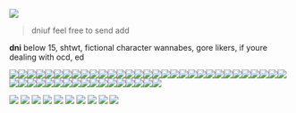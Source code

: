 ![](https://images-wixmp-ed30a86b8c4ca887773594c2.wixmp.com/f/397d6c71-13a9-4713-9a6d-bea19dfdefd3/d5pe4a5-ae05bcc8-d63e-489d-832b-fe8d6812a924.jpg/v1/fit/w_300,h_796,q_70,strp/reflection___cry_of_fear_by_maneodra_d5pe4a5-300w.jpg?token=eyJ0eXAiOiJKV1QiLCJhbGciOiJIUzI1NiJ9.eyJzdWIiOiJ1cm46YXBwOjdlMGQxODg5ODIyNjQzNzNhNWYwZDQxNWVhMGQyNmUwIiwiaXNzIjoidXJuOmFwcDo3ZTBkMTg4OTgyMjY0MzczYTVmMGQ0MTVlYTBkMjZlMCIsIm9iaiI6W1t7ImhlaWdodCI6Ijw9Nzk2IiwicGF0aCI6IlwvZlwvMzk3ZDZjNzEtMTNhOS00NzEzLTlhNmQtYmVhMTlkZmRlZmQzXC9kNXBlNGE1LWFlMDViY2M4LWQ2M2UtNDg5ZC04MzJiLWZlOGQ2ODEyYTkyNC5qcGciLCJ3aWR0aCI6Ijw9OTAwIn1dXSwiYXVkIjpbInVybjpzZXJ2aWNlOmltYWdlLm9wZXJhdGlvbnMiXX0.ZvKXQFmhNzeb-rt3Fu2VdurfgaUmf84Gnje3-62Gw3o)

>dniuf feel free to send add

**dni** below 15, shtwt, fictional character wannabes, gore likers, if youre dealing with ocd, ed

![](https://images-wixmp-ed30a86b8c4ca887773594c2.wixmp.com/f/88ad7a11-9935-4e47-9df5-143cd57cf37d/d36zf3o-0aad847b-820f-489d-b61c-8322e9fa1015.png/v1/fill/w_99,h_56/fight_club_stamp_1_by_da__bogeyman_d36zf3o-fullview.png?token=eyJ0eXAiOiJKV1QiLCJhbGciOiJIUzI1NiJ9.eyJzdWIiOiJ1cm46YXBwOjdlMGQxODg5ODIyNjQzNzNhNWYwZDQxNWVhMGQyNmUwIiwiaXNzIjoidXJuOmFwcDo3ZTBkMTg4OTgyMjY0MzczYTVmMGQ0MTVlYTBkMjZlMCIsIm9iaiI6W1t7ImhlaWdodCI6Ijw9NTYiLCJwYXRoIjoiXC9mXC84OGFkN2ExMS05OTM1LTRlNDctOWRmNS0xNDNjZDU3Y2YzN2RcL2QzNnpmM28tMGFhZDg0N2ItODIwZi00ODlkLWI2MWMtODMyMmU5ZmExMDE1LnBuZyIsIndpZHRoIjoiPD05OSJ9XV0sImF1ZCI6WyJ1cm46c2VydmljZTppbWFnZS5vcGVyYXRpb25zIl19.nBTvr5AEJgHlW75zOwR2iVvHWoTdA8jvDUjQZxQfxig)![](https://images-wixmp-ed30a86b8c4ca887773594c2.wixmp.com/f/69a32c2e-e685-4d3b-8dda-884d09e1a6b3/d1c2ijf-e729bb60-3a2a-4ded-9407-314dbd34c908.jpg/v1/fill/w_99,h_56,q_75,strp/death_stamp_by_kuraisan_d1c2ijf-fullview.jpg?token=eyJ0eXAiOiJKV1QiLCJhbGciOiJIUzI1NiJ9.eyJzdWIiOiJ1cm46YXBwOjdlMGQxODg5ODIyNjQzNzNhNWYwZDQxNWVhMGQyNmUwIiwiaXNzIjoidXJuOmFwcDo3ZTBkMTg4OTgyMjY0MzczYTVmMGQ0MTVlYTBkMjZlMCIsIm9iaiI6W1t7ImhlaWdodCI6Ijw9NTYiLCJwYXRoIjoiXC9mXC82OWEzMmMyZS1lNjg1LTRkM2ItOGRkYS04ODRkMDllMWE2YjNcL2QxYzJpamYtZTcyOWJiNjAtM2EyYS00ZGVkLTk0MDctMzE0ZGJkMzRjOTA4LmpwZyIsIndpZHRoIjoiPD05OSJ9XV0sImF1ZCI6WyJ1cm46c2VydmljZTppbWFnZS5vcGVyYXRpb25zIl19.4gzJ5TrmwpopxpuxlmPdiaplKHm6vjP4F3J57MaUDSg)![](https://images-wixmp-ed30a86b8c4ca887773594c2.wixmp.com/f/6735aa48-239c-4cf4-8af2-bbb24055f9c3/d9d1qt6-efeacec8-5a2b-4e43-95c3-54b61019a27d.png/v1/fill/w_99,h_56/marvel_cinematic_universe_stamp_by_firemaster92_d9d1qt6-fullview.png?token=eyJ0eXAiOiJKV1QiLCJhbGciOiJIUzI1NiJ9.eyJzdWIiOiJ1cm46YXBwOjdlMGQxODg5ODIyNjQzNzNhNWYwZDQxNWVhMGQyNmUwIiwiaXNzIjoidXJuOmFwcDo3ZTBkMTg4OTgyMjY0MzczYTVmMGQ0MTVlYTBkMjZlMCIsIm9iaiI6W1t7ImhlaWdodCI6Ijw9NTYiLCJwYXRoIjoiXC9mXC82NzM1YWE0OC0yMzljLTRjZjQtOGFmMi1iYmIyNDA1NWY5YzNcL2Q5ZDFxdDYtZWZlYWNlYzgtNWEyYi00ZTQzLTk1YzMtNTRiNjEwMTlhMjdkLnBuZyIsIndpZHRoIjoiPD05OSJ9XV0sImF1ZCI6WyJ1cm46c2VydmljZTppbWFnZS5vcGVyYXRpb25zIl19.fLRtCDyBAKlyGwzBO4Zo1w22sSPX4o_QkVS0DUJ9L8I)![](https://images-wixmp-ed30a86b8c4ca887773594c2.wixmp.com/f/34c3fcd0-7f1c-4039-93ce-5543416d16c2/d96ojux-fdcb2eb3-65a9-4de8-b5b5-58d3026a3c2f.gif?token=eyJ0eXAiOiJKV1QiLCJhbGciOiJIUzI1NiJ9.eyJzdWIiOiJ1cm46YXBwOjdlMGQxODg5ODIyNjQzNzNhNWYwZDQxNWVhMGQyNmUwIiwiaXNzIjoidXJuOmFwcDo3ZTBkMTg4OTgyMjY0MzczYTVmMGQ0MTVlYTBkMjZlMCIsIm9iaiI6W1t7InBhdGgiOiJcL2ZcLzM0YzNmY2QwLTdmMWMtNDAzOS05M2NlLTU1NDM0MTZkMTZjMlwvZDk2b2p1eC1mZGNiMmViMy02NWE5LTRkZTgtYjViNS01OGQzMDI2YTNjMmYuZ2lmIn1dXSwiYXVkIjpbInVybjpzZXJ2aWNlOmZpbGUuZG93bmxvYWQiXX0.WJtwTRm2_hi6B7ZT-OuwZxsMvsj30vLud5qVpVJPLcE)![](https://images-wixmp-ed30a86b8c4ca887773594c2.wixmp.com/f/33fa1ab0-ab5b-445e-99ba-5b48ce632506/d6quv1f-d8cb9fc6-1390-4f4a-b718-55df4e9aaf3e.gif?token=eyJ0eXAiOiJKV1QiLCJhbGciOiJIUzI1NiJ9.eyJzdWIiOiJ1cm46YXBwOjdlMGQxODg5ODIyNjQzNzNhNWYwZDQxNWVhMGQyNmUwIiwiaXNzIjoidXJuOmFwcDo3ZTBkMTg4OTgyMjY0MzczYTVmMGQ0MTVlYTBkMjZlMCIsIm9iaiI6W1t7InBhdGgiOiJcL2ZcLzMzZmExYWIwLWFiNWItNDQ1ZS05OWJhLTViNDhjZTYzMjUwNlwvZDZxdXYxZi1kOGNiOWZjNi0xMzkwLTRmNGEtYjcxOC01NWRmNGU5YWFmM2UuZ2lmIn1dXSwiYXVkIjpbInVybjpzZXJ2aWNlOmZpbGUuZG93bmxvYWQiXX0.d0pojb2oWXbb9XGcAwqMETClIspoDk9QByAXoH_Mk9Q)![](https://images-wixmp-ed30a86b8c4ca887773594c2.wixmp.com/f/ff7c97c0-214e-4fd4-a587-1713e5621eec/d5k48ef-fb7f224b-12a0-40d9-a6c4-8f2417faa0ab.gif?token=eyJ0eXAiOiJKV1QiLCJhbGciOiJIUzI1NiJ9.eyJzdWIiOiJ1cm46YXBwOjdlMGQxODg5ODIyNjQzNzNhNWYwZDQxNWVhMGQyNmUwIiwiaXNzIjoidXJuOmFwcDo3ZTBkMTg4OTgyMjY0MzczYTVmMGQ0MTVlYTBkMjZlMCIsIm9iaiI6W1t7InBhdGgiOiJcL2ZcL2ZmN2M5N2MwLTIxNGUtNGZkNC1hNTg3LTE3MTNlNTYyMWVlY1wvZDVrNDhlZi1mYjdmMjI0Yi0xMmEwLTQwZDktYTZjNC04ZjI0MTdmYWEwYWIuZ2lmIn1dXSwiYXVkIjpbInVybjpzZXJ2aWNlOmZpbGUuZG93bmxvYWQiXX0.6RJ-5TRt1rWGC-wo6H7S-llqtiWjW-_DwVD4a09IeGQ)![](https://images-wixmp-ed30a86b8c4ca887773594c2.wixmp.com/f/fef1bd97-b8bb-4a91-b9f5-718b4af6608d/dbyv61v-ace492bb-a180-43ad-a005-577a1f76e4a6.png/v1/fill/w_99,h_57/my_chemical_romance_stamp_by_saintjimmy172_dbyv61v-fullview.png?token=eyJ0eXAiOiJKV1QiLCJhbGciOiJIUzI1NiJ9.eyJzdWIiOiJ1cm46YXBwOjdlMGQxODg5ODIyNjQzNzNhNWYwZDQxNWVhMGQyNmUwIiwiaXNzIjoidXJuOmFwcDo3ZTBkMTg4OTgyMjY0MzczYTVmMGQ0MTVlYTBkMjZlMCIsIm9iaiI6W1t7ImhlaWdodCI6Ijw9NTciLCJwYXRoIjoiXC9mXC9mZWYxYmQ5Ny1iOGJiLTRhOTEtYjlmNS03MThiNGFmNjYwOGRcL2RieXY2MXYtYWNlNDkyYmItYTE4MC00M2FkLWEwMDUtNTc3YTFmNzZlNGE2LnBuZyIsIndpZHRoIjoiPD05OSJ9XV0sImF1ZCI6WyJ1cm46c2VydmljZTppbWFnZS5vcGVyYXRpb25zIl19.QHHML4dBctV67N_7hR2Np1nf4Rq7caeR38Q3JHSwnU0)![](https://images-wixmp-ed30a86b8c4ca887773594c2.wixmp.com/f/4c8e25e5-48db-42c1-af4d-55c0bab9d79c/d9ru097-9815d92d-f494-46d2-b230-b6a315476511.gif?token=eyJ0eXAiOiJKV1QiLCJhbGciOiJIUzI1NiJ9.eyJzdWIiOiJ1cm46YXBwOjdlMGQxODg5ODIyNjQzNzNhNWYwZDQxNWVhMGQyNmUwIiwiaXNzIjoidXJuOmFwcDo3ZTBkMTg4OTgyMjY0MzczYTVmMGQ0MTVlYTBkMjZlMCIsIm9iaiI6W1t7InBhdGgiOiJcL2ZcLzRjOGUyNWU1LTQ4ZGItNDJjMS1hZjRkLTU1YzBiYWI5ZDc5Y1wvZDlydTA5Ny05ODE1ZDkyZC1mNDk0LTQ2ZDItYjIzMC1iNmEzMTU0NzY1MTEuZ2lmIn1dXSwiYXVkIjpbInVybjpzZXJ2aWNlOmZpbGUuZG93bmxvYWQiXX0.RihgZmf0ON5EEXbasLZ_N446V_zU7coRrp86f1sqIPo)![](https://images-wixmp-ed30a86b8c4ca887773594c2.wixmp.com/f/c5fdf78c-8dda-4f11-b311-9f21f67fe5d8/d2dbx18-c399a9be-81c4-465f-a81d-2209664e9e97.gif?token=eyJ0eXAiOiJKV1QiLCJhbGciOiJIUzI1NiJ9.eyJzdWIiOiJ1cm46YXBwOjdlMGQxODg5ODIyNjQzNzNhNWYwZDQxNWVhMGQyNmUwIiwiaXNzIjoidXJuOmFwcDo3ZTBkMTg4OTgyMjY0MzczYTVmMGQ0MTVlYTBkMjZlMCIsIm9iaiI6W1t7InBhdGgiOiJcL2ZcL2M1ZmRmNzhjLThkZGEtNGYxMS1iMzExLTlmMjFmNjdmZTVkOFwvZDJkYngxOC1jMzk5YTliZS04MWM0LTQ2NWYtYTgxZC0yMjA5NjY0ZTllOTcuZ2lmIn1dXSwiYXVkIjpbInVybjpzZXJ2aWNlOmZpbGUuZG93bmxvYWQiXX0.thCVhv0Bw8I_9a7tGtCHEoYgt7kQpiV4aS_NAIbvbMQ)![](https://images-wixmp-ed30a86b8c4ca887773594c2.wixmp.com/f/23be11ba-fbce-4fc6-8af0-c8fbd7b3cebf/d37hyx3-6bd3907a-d149-4767-adff-7e22f6d6d166.png/v1/fill/w_99,h_56/resident_evil_by_black_cat16_stamps_d37hyx3-fullview.png?token=eyJ0eXAiOiJKV1QiLCJhbGciOiJIUzI1NiJ9.eyJzdWIiOiJ1cm46YXBwOjdlMGQxODg5ODIyNjQzNzNhNWYwZDQxNWVhMGQyNmUwIiwiaXNzIjoidXJuOmFwcDo3ZTBkMTg4OTgyMjY0MzczYTVmMGQ0MTVlYTBkMjZlMCIsIm9iaiI6W1t7ImhlaWdodCI6Ijw9NTYiLCJwYXRoIjoiXC9mXC8yM2JlMTFiYS1mYmNlLTRmYzYtOGFmMC1jOGZiZDdiM2NlYmZcL2QzN2h5eDMtNmJkMzkwN2EtZDE0OS00NzY3LWFkZmYtN2UyMmY2ZDZkMTY2LnBuZyIsIndpZHRoIjoiPD05OSJ9XV0sImF1ZCI6WyJ1cm46c2VydmljZTppbWFnZS5vcGVyYXRpb25zIl19.Li7Ugv-JrcaT5YqEjX2oVBoI9Cwsvxw7o8_2noT_Dww)![](https://images-wixmp-ed30a86b8c4ca887773594c2.wixmp.com/f/572c3e95-d936-4d0c-a37e-b74342917616/d3lbiwj-8355ad8f-35cd-4ed7-892d-a2b14908cfd8.png/v1/fill/w_99,h_56/stamp__adventure_time_by_artbyflan_d3lbiwj-fullview.png?token=eyJ0eXAiOiJKV1QiLCJhbGciOiJIUzI1NiJ9.eyJzdWIiOiJ1cm46YXBwOjdlMGQxODg5ODIyNjQzNzNhNWYwZDQxNWVhMGQyNmUwIiwiaXNzIjoidXJuOmFwcDo3ZTBkMTg4OTgyMjY0MzczYTVmMGQ0MTVlYTBkMjZlMCIsIm9iaiI6W1t7ImhlaWdodCI6Ijw9NTYiLCJwYXRoIjoiXC9mXC81NzJjM2U5NS1kOTM2LTRkMGMtYTM3ZS1iNzQzNDI5MTc2MTZcL2QzbGJpd2otODM1NWFkOGYtMzVjZC00ZWQ3LTg5MmQtYTJiMTQ5MDhjZmQ4LnBuZyIsIndpZHRoIjoiPD05OSJ9XV0sImF1ZCI6WyJ1cm46c2VydmljZTppbWFnZS5vcGVyYXRpb25zIl19.WR5wrF97JN5Op0I2Fg9JaatNSAtktfqzghC6J1vOFRg)![](https://images-wixmp-ed30a86b8c4ca887773594c2.wixmp.com/f/712c88f6-7fe1-431e-989c-060ca457cd65/dd9aveh-4fe4d359-4495-447f-8312-6a6eef9d6a5d.gif?token=eyJ0eXAiOiJKV1QiLCJhbGciOiJIUzI1NiJ9.eyJzdWIiOiJ1cm46YXBwOjdlMGQxODg5ODIyNjQzNzNhNWYwZDQxNWVhMGQyNmUwIiwiaXNzIjoidXJuOmFwcDo3ZTBkMTg4OTgyMjY0MzczYTVmMGQ0MTVlYTBkMjZlMCIsIm9iaiI6W1t7InBhdGgiOiJcL2ZcLzcxMmM4OGY2LTdmZTEtNDMxZS05ODljLTA2MGNhNDU3Y2Q2NVwvZGQ5YXZlaC00ZmU0ZDM1OS00NDk1LTQ0N2YtODMxMi02YTZlZWY5ZDZhNWQuZ2lmIn1dXSwiYXVkIjpbInVybjpzZXJ2aWNlOmZpbGUuZG93bmxvYWQiXX0.JReQ8n5R1bAmZwrqAQMd54vNtb9R_RknvRnQg8ItXS0)![](https://images-wixmp-ed30a86b8c4ca887773594c2.wixmp.com/f/bc20df7c-8ea1-4e8d-98f1-1832f4748af5/d94xr99-29676750-ae0f-4e81-aae9-177a95652ab5.gif?token=eyJ0eXAiOiJKV1QiLCJhbGciOiJIUzI1NiJ9.eyJzdWIiOiJ1cm46YXBwOjdlMGQxODg5ODIyNjQzNzNhNWYwZDQxNWVhMGQyNmUwIiwiaXNzIjoidXJuOmFwcDo3ZTBkMTg4OTgyMjY0MzczYTVmMGQ0MTVlYTBkMjZlMCIsIm9iaiI6W1t7InBhdGgiOiJcL2ZcL2JjMjBkZjdjLThlYTEtNGU4ZC05OGYxLTE4MzJmNDc0OGFmNVwvZDk0eHI5OS0yOTY3Njc1MC1hZTBmLTRlODEtYWFlOS0xNzdhOTU2NTJhYjUuZ2lmIn1dXSwiYXVkIjpbInVybjpzZXJ2aWNlOmZpbGUuZG93bmxvYWQiXX0.kOsNR6Cvvn9nZiG42_-bl_2xQn3gOpXHf52-Bnq7CRU)![](https://images-wixmp-ed30a86b8c4ca887773594c2.wixmp.com/f/d9bc25cb-23fa-41b4-95d3-6a881fb214bb/db2ahwr-a3e2b397-1e73-43ab-80f9-9fccb8a33175.png/v1/fill/w_99,h_56/ffxv_stamp___4_by_sugarfawns_db2ahwr-fullview.png?token=eyJ0eXAiOiJKV1QiLCJhbGciOiJIUzI1NiJ9.eyJzdWIiOiJ1cm46YXBwOjdlMGQxODg5ODIyNjQzNzNhNWYwZDQxNWVhMGQyNmUwIiwiaXNzIjoidXJuOmFwcDo3ZTBkMTg4OTgyMjY0MzczYTVmMGQ0MTVlYTBkMjZlMCIsIm9iaiI6W1t7ImhlaWdodCI6Ijw9NTYiLCJwYXRoIjoiXC9mXC9kOWJjMjVjYi0yM2ZhLTQxYjQtOTVkMy02YTg4MWZiMjE0YmJcL2RiMmFod3ItYTNlMmIzOTctMWU3My00M2FiLTgwZjktOWZjY2I4YTMzMTc1LnBuZyIsIndpZHRoIjoiPD05OSJ9XV0sImF1ZCI6WyJ1cm46c2VydmljZTppbWFnZS5vcGVyYXRpb25zIl19._Xc2JG7026NL3dgUAVYxJqlRkbPwstG5RFagotX_DXs)![](https://images-wixmp-ed30a86b8c4ca887773594c2.wixmp.com/f/1838bae3-6b2e-486b-96ad-bfbe78da8d17/d1ohtr8-60b7109e-4be5-4b0b-9826-537976d34bba.png/v1/fill/w_99,h_56/ffx_stamp_ii_by_violet_waves_d1ohtr8-fullview.png?token=eyJ0eXAiOiJKV1QiLCJhbGciOiJIUzI1NiJ9.eyJzdWIiOiJ1cm46YXBwOjdlMGQxODg5ODIyNjQzNzNhNWYwZDQxNWVhMGQyNmUwIiwiaXNzIjoidXJuOmFwcDo3ZTBkMTg4OTgyMjY0MzczYTVmMGQ0MTVlYTBkMjZlMCIsIm9iaiI6W1t7ImhlaWdodCI6Ijw9NTYiLCJwYXRoIjoiXC9mXC8xODM4YmFlMy02YjJlLTQ4NmItOTZhZC1iZmJlNzhkYThkMTdcL2Qxb2h0cjgtNjBiNzEwOWUtNGJlNS00YjBiLTk4MjYtNTM3OTc2ZDM0YmJhLnBuZyIsIndpZHRoIjoiPD05OSJ9XV0sImF1ZCI6WyJ1cm46c2VydmljZTppbWFnZS5vcGVyYXRpb25zIl19.6qw2VaQ4hBOwyKSuKR8m9sMkNuXhBJQm_VMjfPb57-E)![](https://images-wixmp-ed30a86b8c4ca887773594c2.wixmp.com/f/34c3fcd0-7f1c-4039-93ce-5543416d16c2/dat9hrw-f2caaa58-5d3b-47fe-8500-3d2a1ecfa0de.gif?token=eyJ0eXAiOiJKV1QiLCJhbGciOiJIUzI1NiJ9.eyJzdWIiOiJ1cm46YXBwOjdlMGQxODg5ODIyNjQzNzNhNWYwZDQxNWVhMGQyNmUwIiwiaXNzIjoidXJuOmFwcDo3ZTBkMTg4OTgyMjY0MzczYTVmMGQ0MTVlYTBkMjZlMCIsIm9iaiI6W1t7InBhdGgiOiJcL2ZcLzM0YzNmY2QwLTdmMWMtNDAzOS05M2NlLTU1NDM0MTZkMTZjMlwvZGF0OWhydy1mMmNhYWE1OC01ZDNiLTQ3ZmUtODUwMC0zZDJhMWVjZmEwZGUuZ2lmIn1dXSwiYXVkIjpbInVybjpzZXJ2aWNlOmZpbGUuZG93bmxvYWQiXX0.IwuSnDfWdvX9ksfSaNPNnygb61s1hJZRUqjF4VmqWKo)![](https://images-wixmp-ed30a86b8c4ca887773594c2.wixmp.com/f/4508fe2f-f853-46ff-bcd6-19cd43a4ec15/d26u2nz-762d5439-f208-4583-8332-0eb8ea6fca08.png/v1/fill/w_99,h_56/cursing_stamp_by_goldenbauble_d26u2nz-fullview.png?token=eyJ0eXAiOiJKV1QiLCJhbGciOiJIUzI1NiJ9.eyJzdWIiOiJ1cm46YXBwOjdlMGQxODg5ODIyNjQzNzNhNWYwZDQxNWVhMGQyNmUwIiwiaXNzIjoidXJuOmFwcDo3ZTBkMTg4OTgyMjY0MzczYTVmMGQ0MTVlYTBkMjZlMCIsIm9iaiI6W1t7ImhlaWdodCI6Ijw9NTYiLCJwYXRoIjoiXC9mXC80NTA4ZmUyZi1mODUzLTQ2ZmYtYmNkNi0xOWNkNDNhNGVjMTVcL2QyNnUybnotNzYyZDU0MzktZjIwOC00NTgzLTgzMzItMGViOGVhNmZjYTA4LnBuZyIsIndpZHRoIjoiPD05OSJ9XV0sImF1ZCI6WyJ1cm46c2VydmljZTppbWFnZS5vcGVyYXRpb25zIl19.ChGJFZh2_jqPcX8Swh2heSU_JRtRZyS90OBQU7VLQVE)![](https://images-wixmp-ed30a86b8c4ca887773594c2.wixmp.com/f/17554414-0b0f-4e8b-a1d0-19e801abf966/d2k61g4-8cb9e010-5dea-45e5-a0a8-fddf2ec6a528.gif?token=eyJ0eXAiOiJKV1QiLCJhbGciOiJIUzI1NiJ9.eyJzdWIiOiJ1cm46YXBwOjdlMGQxODg5ODIyNjQzNzNhNWYwZDQxNWVhMGQyNmUwIiwiaXNzIjoidXJuOmFwcDo3ZTBkMTg4OTgyMjY0MzczYTVmMGQ0MTVlYTBkMjZlMCIsIm9iaiI6W1t7InBhdGgiOiJcL2ZcLzE3NTU0NDE0LTBiMGYtNGU4Yi1hMWQwLTE5ZTgwMWFiZjk2NlwvZDJrNjFnNC04Y2I5ZTAxMC01ZGVhLTQ1ZTUtYTBhOC1mZGRmMmVjNmE1MjguZ2lmIn1dXSwiYXVkIjpbInVybjpzZXJ2aWNlOmZpbGUuZG93bmxvYWQiXX0.dgE6HMme97fQLorAOY0hNONsfIgwz6FO3JifxpWUSrY)![](https://images-wixmp-ed30a86b8c4ca887773594c2.wixmp.com/f/ffca90e4-64cc-427b-9437-a0aa68b802ed/d9gnq1z-6295db38-2220-4ada-b6f9-a98c0912e4c8.png/v1/fill/w_99,h_56/teen_titans_stamp_by_futureprodigy24_d9gnq1z-fullview.png?token=eyJ0eXAiOiJKV1QiLCJhbGciOiJIUzI1NiJ9.eyJzdWIiOiJ1cm46YXBwOjdlMGQxODg5ODIyNjQzNzNhNWYwZDQxNWVhMGQyNmUwIiwiaXNzIjoidXJuOmFwcDo3ZTBkMTg4OTgyMjY0MzczYTVmMGQ0MTVlYTBkMjZlMCIsIm9iaiI6W1t7ImhlaWdodCI6Ijw9NTYiLCJwYXRoIjoiXC9mXC9mZmNhOTBlNC02NGNjLTQyN2ItOTQzNy1hMGFhNjhiODAyZWRcL2Q5Z25xMXotNjI5NWRiMzgtMjIyMC00YWRhLWI2ZjktYTk4YzA5MTJlNGM4LnBuZyIsIndpZHRoIjoiPD05OSJ9XV0sImF1ZCI6WyJ1cm46c2VydmljZTppbWFnZS5vcGVyYXRpb25zIl19.teQNXCAmAOGDeWGgGp2m3iTajdhj8F4Ia2S1vy-tsso)![](https://images-wixmp-ed30a86b8c4ca887773594c2.wixmp.com/f/84467357-6e98-4a53-b56a-76ee9199b049/dcwf36q-d808b7ee-0c26-4644-80b6-77cfbe002e0b.png/v1/fill/w_99,h_56/_stamp__spider_man_by_galaxystamps_dcwf36q-fullview.png?token=eyJ0eXAiOiJKV1QiLCJhbGciOiJIUzI1NiJ9.eyJzdWIiOiJ1cm46YXBwOjdlMGQxODg5ODIyNjQzNzNhNWYwZDQxNWVhMGQyNmUwIiwiaXNzIjoidXJuOmFwcDo3ZTBkMTg4OTgyMjY0MzczYTVmMGQ0MTVlYTBkMjZlMCIsIm9iaiI6W1t7ImhlaWdodCI6Ijw9NTYiLCJwYXRoIjoiXC9mXC84NDQ2NzM1Ny02ZTk4LTRhNTMtYjU2YS03NmVlOTE5OWIwNDlcL2Rjd2YzNnEtZDgwOGI3ZWUtMGMyNi00NjQ0LTgwYjYtNzdjZmJlMDAyZTBiLnBuZyIsIndpZHRoIjoiPD05OSJ9XV0sImF1ZCI6WyJ1cm46c2VydmljZTppbWFnZS5vcGVyYXRpb25zIl19.t7NQ_irfqOVn-iJBhF9_uIovjxTEpNWXAPgJqrkWcqU)![](https://images-wixmp-ed30a86b8c4ca887773594c2.wixmp.com/f/bc20df7c-8ea1-4e8d-98f1-1832f4748af5/d7ltmy7-d5153b9e-4812-446d-b14b-2efca3e8b8be.png/v1/fill/w_105,h_60/_request__batman_the_animated_series_stamp_by_kittyjewelpet78_d7ltmy7-fullview.png?token=eyJ0eXAiOiJKV1QiLCJhbGciOiJIUzI1NiJ9.eyJzdWIiOiJ1cm46YXBwOjdlMGQxODg5ODIyNjQzNzNhNWYwZDQxNWVhMGQyNmUwIiwiaXNzIjoidXJuOmFwcDo3ZTBkMTg4OTgyMjY0MzczYTVmMGQ0MTVlYTBkMjZlMCIsIm9iaiI6W1t7ImhlaWdodCI6Ijw9NjAiLCJwYXRoIjoiXC9mXC9iYzIwZGY3Yy04ZWExLTRlOGQtOThmMS0xODMyZjQ3NDhhZjVcL2Q3bHRteTctZDUxNTNiOWUtNDgxMi00NDZkLWIxNGItMmVmY2EzZThiOGJlLnBuZyIsIndpZHRoIjoiPD0xMDUifV1dLCJhdWQiOlsidXJuOnNlcnZpY2U6aW1hZ2Uub3BlcmF0aW9ucyJdfQ.J0tboryVaBudEuf2tBsUYZCDTccsbYA0pkDpBTPzflo)![](https://images-wixmp-ed30a86b8c4ca887773594c2.wixmp.com/f/9235967f-b0f6-4a55-8f70-a71a5a8ca6ad/d1cw6yu-60573e1b-5c99-4fda-872f-50d5cb0fd1c1.jpg/v1/fill/w_99,h_56,q_75,strp/wolverine_by_stampernaut_d1cw6yu-fullview.jpg?token=eyJ0eXAiOiJKV1QiLCJhbGciOiJIUzI1NiJ9.eyJzdWIiOiJ1cm46YXBwOjdlMGQxODg5ODIyNjQzNzNhNWYwZDQxNWVhMGQyNmUwIiwiaXNzIjoidXJuOmFwcDo3ZTBkMTg4OTgyMjY0MzczYTVmMGQ0MTVlYTBkMjZlMCIsIm9iaiI6W1t7ImhlaWdodCI6Ijw9NTYiLCJwYXRoIjoiXC9mXC85MjM1OTY3Zi1iMGY2LTRhNTUtOGY3MC1hNzFhNWE4Y2E2YWRcL2QxY3c2eXUtNjA1NzNlMWItNWM5OS00ZmRhLTg3MmYtNTBkNWNiMGZkMWMxLmpwZyIsIndpZHRoIjoiPD05OSJ9XV0sImF1ZCI6WyJ1cm46c2VydmljZTppbWFnZS5vcGVyYXRpb25zIl19.JzEbgtueutx9A1ATQhct1zeYMew0kuUdDJgBs51EIdc)![](https://images-wixmp-ed30a86b8c4ca887773594c2.wixmp.com/f/ecc4bc54-aa20-47d3-b080-4fd35a4a42e7/dafu6fj-4fad7d4c-0398-4be2-b310-eeb82fcdf3a4.png/v1/fill/w_99,h_56/deadpool_stamp_by_babykttn_dafu6fj-fullview.png?token=eyJ0eXAiOiJKV1QiLCJhbGciOiJIUzI1NiJ9.eyJzdWIiOiJ1cm46YXBwOjdlMGQxODg5ODIyNjQzNzNhNWYwZDQxNWVhMGQyNmUwIiwiaXNzIjoidXJuOmFwcDo3ZTBkMTg4OTgyMjY0MzczYTVmMGQ0MTVlYTBkMjZlMCIsIm9iaiI6W1t7ImhlaWdodCI6Ijw9NTYiLCJwYXRoIjoiXC9mXC9lY2M0YmM1NC1hYTIwLTQ3ZDMtYjA4MC00ZmQzNWE0YTQyZTdcL2RhZnU2ZmotNGZhZDdkNGMtMDM5OC00YmUyLWIzMTAtZWViODJmY2RmM2E0LnBuZyIsIndpZHRoIjoiPD05OSJ9XV0sImF1ZCI6WyJ1cm46c2VydmljZTppbWFnZS5vcGVyYXRpb25zIl19.9ApzUsx-MP8-ahJB5EfQVkO5r2FssNW-EAdFHGcGmps)![](https://images-wixmp-ed30a86b8c4ca887773594c2.wixmp.com/f/4ca61aea-f7b7-471c-a92c-2beda03c80e1/dgrm0j2-ccfb7766-a536-4693-9d09-a908ff546181.gif?token=eyJ0eXAiOiJKV1QiLCJhbGciOiJIUzI1NiJ9.eyJzdWIiOiJ1cm46YXBwOjdlMGQxODg5ODIyNjQzNzNhNWYwZDQxNWVhMGQyNmUwIiwiaXNzIjoidXJuOmFwcDo3ZTBkMTg4OTgyMjY0MzczYTVmMGQ0MTVlYTBkMjZlMCIsIm9iaiI6W1t7InBhdGgiOiJcL2ZcLzRjYTYxYWVhLWY3YjctNDcxYy1hOTJjLTJiZWRhMDNjODBlMVwvZGdybTBqMi1jY2ZiNzc2Ni1hNTM2LTQ2OTMtOWQwOS1hOTA4ZmY1NDYxODEuZ2lmIn1dXSwiYXVkIjpbInVybjpzZXJ2aWNlOmZpbGUuZG93bmxvYWQiXX0.d0wbK0irEh51snYc_rpkg0Qd_uQZECw-nEPeWMOwIe8)![](https://images-wixmp-ed30a86b8c4ca887773594c2.wixmp.com/f/9fead336-bba0-4a19-b58a-37fa7f4df949/d5milk7-5d590d58-562d-4e86-897c-5cb01df01d08.png/v1/fill/w_99,h_56/silent_hill_3__heather_by_kharizmo_d5milk7-fullview.png?token=eyJ0eXAiOiJKV1QiLCJhbGciOiJIUzI1NiJ9.eyJzdWIiOiJ1cm46YXBwOjdlMGQxODg5ODIyNjQzNzNhNWYwZDQxNWVhMGQyNmUwIiwiaXNzIjoidXJuOmFwcDo3ZTBkMTg4OTgyMjY0MzczYTVmMGQ0MTVlYTBkMjZlMCIsIm9iaiI6W1t7ImhlaWdodCI6Ijw9NTYiLCJwYXRoIjoiXC9mXC85ZmVhZDMzNi1iYmEwLTRhMTktYjU4YS0zN2ZhN2Y0ZGY5NDlcL2Q1bWlsazctNWQ1OTBkNTgtNTYyZC00ZTg2LTg5N2MtNWNiMDFkZjAxZDA4LnBuZyIsIndpZHRoIjoiPD05OSJ9XV0sImF1ZCI6WyJ1cm46c2VydmljZTppbWFnZS5vcGVyYXRpb25zIl19.xUyiKvl6WhG3tuJFcis72wmMpE3iKLH8t8hXzi1nVwA)![](https://images-wixmp-ed30a86b8c4ca887773594c2.wixmp.com/f/f4495b31-8f21-457a-9f9c-fa06c324cf58/d10ykyu-f72f5086-3376-4993-bfdd-0b7c2235ded8.png/v1/fill/w_99,h_56,q_80,strp/vash_stamp_5_by_kivs_chan_d10ykyu-fullview.jpg?token=eyJ0eXAiOiJKV1QiLCJhbGciOiJIUzI1NiJ9.eyJzdWIiOiJ1cm46YXBwOjdlMGQxODg5ODIyNjQzNzNhNWYwZDQxNWVhMGQyNmUwIiwiaXNzIjoidXJuOmFwcDo3ZTBkMTg4OTgyMjY0MzczYTVmMGQ0MTVlYTBkMjZlMCIsIm9iaiI6W1t7ImhlaWdodCI6Ijw9NTYiLCJwYXRoIjoiXC9mXC9mNDQ5NWIzMS04ZjIxLTQ1N2EtOWY5Yy1mYTA2YzMyNGNmNThcL2QxMHlreXUtZjcyZjUwODYtMzM3Ni00OTkzLWJmZGQtMGI3YzIyMzVkZWQ4LnBuZyIsIndpZHRoIjoiPD05OSJ9XV0sImF1ZCI6WyJ1cm46c2VydmljZTppbWFnZS5vcGVyYXRpb25zIl19.oZ6gunbQk__LshXPXOJ_SBO8MW3mhRetC7ozYBWUvPs)![](https://images-wixmp-ed30a86b8c4ca887773594c2.wixmp.com/f/5d25529c-c9cb-4a0f-bf85-a67f2f626a7d/day9f0v-e79ab991-e5e7-4d6e-888a-4b2d577f6e11.png/v1/fill/w_99,h_56/radiohead_stamp_9_by_aunt_arctica_day9f0v-fullview.png?token=eyJ0eXAiOiJKV1QiLCJhbGciOiJIUzI1NiJ9.eyJzdWIiOiJ1cm46YXBwOjdlMGQxODg5ODIyNjQzNzNhNWYwZDQxNWVhMGQyNmUwIiwiaXNzIjoidXJuOmFwcDo3ZTBkMTg4OTgyMjY0MzczYTVmMGQ0MTVlYTBkMjZlMCIsIm9iaiI6W1t7ImhlaWdodCI6Ijw9NTYiLCJwYXRoIjoiXC9mXC81ZDI1NTI5Yy1jOWNiLTRhMGYtYmY4NS1hNjdmMmY2MjZhN2RcL2RheTlmMHYtZTc5YWI5OTEtZTVlNy00ZDZlLTg4OGEtNGIyZDU3N2Y2ZTExLnBuZyIsIndpZHRoIjoiPD05OSJ9XV0sImF1ZCI6WyJ1cm46c2VydmljZTppbWFnZS5vcGVyYXRpb25zIl19.zouyqIEmRL8BDW6aBJdHPGNXFY-I_UPf-J_ZCbT5W-o)![](https://images-wixmp-ed30a86b8c4ca887773594c2.wixmp.com/f/5df44a82-7ee6-412a-8b26-ea8f40739dd2/d1bpm26-3b55ed43-c9a7-4112-a805-edaa42a25511.gif?token=eyJ0eXAiOiJKV1QiLCJhbGciOiJIUzI1NiJ9.eyJzdWIiOiJ1cm46YXBwOjdlMGQxODg5ODIyNjQzNzNhNWYwZDQxNWVhMGQyNmUwIiwiaXNzIjoidXJuOmFwcDo3ZTBkMTg4OTgyMjY0MzczYTVmMGQ0MTVlYTBkMjZlMCIsIm9iaiI6W1t7InBhdGgiOiJcL2ZcLzVkZjQ0YTgyLTdlZTYtNDEyYS04YjI2LWVhOGY0MDczOWRkMlwvZDFicG0yNi0zYjU1ZWQ0My1jOWE3LTQxMTItYTgwNS1lZGFhNDJhMjU1MTEuZ2lmIn1dXSwiYXVkIjpbInVybjpzZXJ2aWNlOmZpbGUuZG93bmxvYWQiXX0.OOFs2lQoKwyExD6SI2Blx6RQFUc9Z-99FY4I4qlCwdY)![](https://images-wixmp-ed30a86b8c4ca887773594c2.wixmp.com/f/8cb2184f-fe95-4552-aeb0-f3a30b7ab67f/dav0hru-0e7f9a18-6f9e-40dd-a991-213292c9d05b.gif?token=eyJ0eXAiOiJKV1QiLCJhbGciOiJIUzI1NiJ9.eyJzdWIiOiJ1cm46YXBwOjdlMGQxODg5ODIyNjQzNzNhNWYwZDQxNWVhMGQyNmUwIiwiaXNzIjoidXJuOmFwcDo3ZTBkMTg4OTgyMjY0MzczYTVmMGQ0MTVlYTBkMjZlMCIsIm9iaiI6W1t7InBhdGgiOiJcL2ZcLzhjYjIxODRmLWZlOTUtNDU1Mi1hZWIwLWYzYTMwYjdhYjY3ZlwvZGF2MGhydS0wZTdmOWExOC02ZjllLTQwZGQtYTk5MS0yMTMyOTJjOWQwNWIuZ2lmIn1dXSwiYXVkIjpbInVybjpzZXJ2aWNlOmZpbGUuZG93bmxvYWQiXX0.MO4Z_1Fc9zRwj1iQDeAunnZHr5lq5SO8fPXnsWh1bXo)![](https://images-wixmp-ed30a86b8c4ca887773594c2.wixmp.com/f/528e458b-6d3e-41d1-aa13-9ce94a1255e7/d2qh17y-8e1da8ff-ad50-4100-a863-95989e5ff0d1.gif?token=eyJ0eXAiOiJKV1QiLCJhbGciOiJIUzI1NiJ9.eyJzdWIiOiJ1cm46YXBwOjdlMGQxODg5ODIyNjQzNzNhNWYwZDQxNWVhMGQyNmUwIiwiaXNzIjoidXJuOmFwcDo3ZTBkMTg4OTgyMjY0MzczYTVmMGQ0MTVlYTBkMjZlMCIsIm9iaiI6W1t7InBhdGgiOiJcL2ZcLzUyOGU0NThiLTZkM2UtNDFkMS1hYTEzLTljZTk0YTEyNTVlN1wvZDJxaDE3eS04ZTFkYThmZi1hZDUwLTQxMDAtYTg2My05NTk4OWU1ZmYwZDEuZ2lmIn1dXSwiYXVkIjpbInVybjpzZXJ2aWNlOmZpbGUuZG93bmxvYWQiXX0.i5EW3na-wduuUUyMdBaxHgDdumCY0dhoQTImWXd-JwI)![](https://images-wixmp-ed30a86b8c4ca887773594c2.wixmp.com/f/28a9bd5e-65cd-4ecb-9e09-7b86ad961d1b/dcvel8c-92d27403-bfbb-4f55-bde8-c41f79b48687.png/v1/fill/w_99,h_56,q_80,strp/sally_face_stamp_by_sj_draws_dcvel8c-fullview.jpg?token=eyJ0eXAiOiJKV1QiLCJhbGciOiJIUzI1NiJ9.eyJzdWIiOiJ1cm46YXBwOjdlMGQxODg5ODIyNjQzNzNhNWYwZDQxNWVhMGQyNmUwIiwiaXNzIjoidXJuOmFwcDo3ZTBkMTg4OTgyMjY0MzczYTVmMGQ0MTVlYTBkMjZlMCIsIm9iaiI6W1t7ImhlaWdodCI6Ijw9NTYiLCJwYXRoIjoiXC9mXC8yOGE5YmQ1ZS02NWNkLTRlY2ItOWUwOS03Yjg2YWQ5NjFkMWJcL2RjdmVsOGMtOTJkMjc0MDMtYmZiYi00ZjU1LWJkZTgtYzQxZjc5YjQ4Njg3LnBuZyIsIndpZHRoIjoiPD05OSJ9XV0sImF1ZCI6WyJ1cm46c2VydmljZTppbWFnZS5vcGVyYXRpb25zIl19.jUCr59lsSWq9eI2jm7PbM77-7O5YurLwlDbkPEG7h18)![](https://images-wixmp-ed30a86b8c4ca887773594c2.wixmp.com/f/4a45fb67-0e73-4cd1-887c-2dd4db1b6369/d864gsx-902a0180-c098-4b22-bb53-66bfa8724005.png/v1/fill/w_102,h_56/i_hate_sonic_boom_knuckles__by_rizon_randomness_d864gsx-fullview.png?token=eyJ0eXAiOiJKV1QiLCJhbGciOiJIUzI1NiJ9.eyJzdWIiOiJ1cm46YXBwOjdlMGQxODg5ODIyNjQzNzNhNWYwZDQxNWVhMGQyNmUwIiwiaXNzIjoidXJuOmFwcDo3ZTBkMTg4OTgyMjY0MzczYTVmMGQ0MTVlYTBkMjZlMCIsIm9iaiI6W1t7ImhlaWdodCI6Ijw9NTYiLCJwYXRoIjoiXC9mXC80YTQ1ZmI2Ny0wZTczLTRjZDEtODg3Yy0yZGQ0ZGIxYjYzNjlcL2Q4NjRnc3gtOTAyYTAxODAtYzA5OC00YjIyLWJiNTMtNjZiZmE4NzI0MDA1LnBuZyIsIndpZHRoIjoiPD0xMDIifV1dLCJhdWQiOlsidXJuOnNlcnZpY2U6aW1hZ2Uub3BlcmF0aW9ucyJdfQ.59XFkHcAoNigEHewSotQNgov37xotzLXV7r709aFXgc)![](https://images-wixmp-ed30a86b8c4ca887773594c2.wixmp.com/f/88ad7a11-9935-4e47-9df5-143cd57cf37d/d33tdyo-a4a98c8f-eafc-407b-b156-919e70d07542.png/v1/fill/w_99,h_56/the_ramones_stamp_1_by_da__bogeyman_d33tdyo-fullview.png?token=eyJ0eXAiOiJKV1QiLCJhbGciOiJIUzI1NiJ9.eyJzdWIiOiJ1cm46YXBwOjdlMGQxODg5ODIyNjQzNzNhNWYwZDQxNWVhMGQyNmUwIiwiaXNzIjoidXJuOmFwcDo3ZTBkMTg4OTgyMjY0MzczYTVmMGQ0MTVlYTBkMjZlMCIsIm9iaiI6W1t7ImhlaWdodCI6Ijw9NTYiLCJwYXRoIjoiXC9mXC84OGFkN2ExMS05OTM1LTRlNDctOWRmNS0xNDNjZDU3Y2YzN2RcL2QzM3RkeW8tYTRhOThjOGYtZWFmYy00MDdiLWIxNTYtOTE5ZTcwZDA3NTQyLnBuZyIsIndpZHRoIjoiPD05OSJ9XV0sImF1ZCI6WyJ1cm46c2VydmljZTppbWFnZS5vcGVyYXRpb25zIl19.GkWGM6JFST0bEGwaSkqqKHToghOG1uK4Bk1DN8AX70c)![](https://images-wixmp-ed30a86b8c4ca887773594c2.wixmp.com/f/e341d0e4-4ce6-4cbb-af12-0c566fced722/ddlx1w8-fc1acae0-1a12-4443-92e2-ab074e770492.jpg/v1/fill/w_99,h_56,q_75,strp/death_stranding__stamp__by_invinciblo85_ddlx1w8-fullview.jpg?token=eyJ0eXAiOiJKV1QiLCJhbGciOiJIUzI1NiJ9.eyJzdWIiOiJ1cm46YXBwOjdlMGQxODg5ODIyNjQzNzNhNWYwZDQxNWVhMGQyNmUwIiwiaXNzIjoidXJuOmFwcDo3ZTBkMTg4OTgyMjY0MzczYTVmMGQ0MTVlYTBkMjZlMCIsIm9iaiI6W1t7ImhlaWdodCI6Ijw9NTYiLCJwYXRoIjoiXC9mXC9lMzQxZDBlNC00Y2U2LTRjYmItYWYxMi0wYzU2NmZjZWQ3MjJcL2RkbHgxdzgtZmMxYWNhZTAtMWExMi00NDQzLTkyZTItYWIwNzRlNzcwNDkyLmpwZyIsIndpZHRoIjoiPD05OSJ9XV0sImF1ZCI6WyJ1cm46c2VydmljZTppbWFnZS5vcGVyYXRpb25zIl19.Ih0EYfn0BLlBOE9zJnXap7WhZn6kwJmRohK50afV-lg)![](https://images-wixmp-ed30a86b8c4ca887773594c2.wixmp.com/f/9df270c1-447a-484e-ac48-22cafa1eaafa/dbl6syv-7fb02680-bfb0-4c47-a59a-fb7cdf9f1072.png/v1/fill/w_99,h_56/the_last_of_us_stamp_by_aidiotcallednoob_dbl6syv-fullview.png?token=eyJ0eXAiOiJKV1QiLCJhbGciOiJIUzI1NiJ9.eyJzdWIiOiJ1cm46YXBwOjdlMGQxODg5ODIyNjQzNzNhNWYwZDQxNWVhMGQyNmUwIiwiaXNzIjoidXJuOmFwcDo3ZTBkMTg4OTgyMjY0MzczYTVmMGQ0MTVlYTBkMjZlMCIsIm9iaiI6W1t7ImhlaWdodCI6Ijw9NTYiLCJwYXRoIjoiXC9mXC85ZGYyNzBjMS00NDdhLTQ4NGUtYWM0OC0yMmNhZmExZWFhZmFcL2RibDZzeXYtN2ZiMDI2ODAtYmZiMC00YzQ3LWE1OWEtZmI3Y2RmOWYxMDcyLnBuZyIsIndpZHRoIjoiPD05OSJ9XV0sImF1ZCI6WyJ1cm46c2VydmljZTppbWFnZS5vcGVyYXRpb25zIl19._w08mRnsKnYZ1Y9L16WVky2u__PKOwzL82fruDJthPk)![](https://images-wixmp-ed30a86b8c4ca887773594c2.wixmp.com/f/4f84a0f7-5160-4749-8030-595745f7e395/d6m6jk0-6031432d-3ceb-44b6-8a38-3a05ede7618c.png/v1/fill/w_99,h_57/outlast_stamp_by_jayyburdd_d6m6jk0-fullview.png?token=eyJ0eXAiOiJKV1QiLCJhbGciOiJIUzI1NiJ9.eyJzdWIiOiJ1cm46YXBwOjdlMGQxODg5ODIyNjQzNzNhNWYwZDQxNWVhMGQyNmUwIiwiaXNzIjoidXJuOmFwcDo3ZTBkMTg4OTgyMjY0MzczYTVmMGQ0MTVlYTBkMjZlMCIsIm9iaiI6W1t7ImhlaWdodCI6Ijw9NTciLCJwYXRoIjoiXC9mXC80Zjg0YTBmNy01MTYwLTQ3NDktODAzMC01OTU3NDVmN2UzOTVcL2Q2bTZqazAtNjAzMTQzMmQtM2NlYi00NGI2LThhMzgtM2EwNWVkZTc2MThjLnBuZyIsIndpZHRoIjoiPD05OSJ9XV0sImF1ZCI6WyJ1cm46c2VydmljZTppbWFnZS5vcGVyYXRpb25zIl19.0xtoszSJwAYiMeGvzCOKPfWXfK6EwdmVyTJIS1kcDR0)![](https://images-wixmp-ed30a86b8c4ca887773594c2.wixmp.com/f/a0144c26-1add-46bf-85d0-74a5139e7828/d2609fm-0f935770-213e-4ec8-8687-e6d849d8a413.jpg/v1/fill/w_99,h_56,q_75,strp/left_4_dead_2_stamp_by_sonicxrules219_d2609fm-fullview.jpg?token=eyJ0eXAiOiJKV1QiLCJhbGciOiJIUzI1NiJ9.eyJzdWIiOiJ1cm46YXBwOjdlMGQxODg5ODIyNjQzNzNhNWYwZDQxNWVhMGQyNmUwIiwiaXNzIjoidXJuOmFwcDo3ZTBkMTg4OTgyMjY0MzczYTVmMGQ0MTVlYTBkMjZlMCIsIm9iaiI6W1t7ImhlaWdodCI6Ijw9NTYiLCJwYXRoIjoiXC9mXC9hMDE0NGMyNi0xYWRkLTQ2YmYtODVkMC03NGE1MTM5ZTc4MjhcL2QyNjA5Zm0tMGY5MzU3NzAtMjEzZS00ZWM4LTg2ODctZTZkODQ5ZDhhNDEzLmpwZyIsIndpZHRoIjoiPD05OSJ9XV0sImF1ZCI6WyJ1cm46c2VydmljZTppbWFnZS5vcGVyYXRpb25zIl19.EGoJYKYkonwfLsAeX4FZGArvYIwZF-3z0Bm7qT6NOVg)![](https://images-wixmp-ed30a86b8c4ca887773594c2.wixmp.com/f/e63e9a47-0cd8-47a4-bb62-dd55ec38c9fd/d15zor0-7ea7da44-cc86-4f34-9b72-3d4b2f66de97.png/v1/fill/w_102,h_56,q_80,strp/sex_pistols_stamp_by_emozith_d15zor0-fullview.jpg?token=eyJ0eXAiOiJKV1QiLCJhbGciOiJIUzI1NiJ9.eyJzdWIiOiJ1cm46YXBwOjdlMGQxODg5ODIyNjQzNzNhNWYwZDQxNWVhMGQyNmUwIiwiaXNzIjoidXJuOmFwcDo3ZTBkMTg4OTgyMjY0MzczYTVmMGQ0MTVlYTBkMjZlMCIsIm9iaiI6W1t7ImhlaWdodCI6Ijw9NTYiLCJwYXRoIjoiXC9mXC9lNjNlOWE0Ny0wY2Q4LTQ3YTQtYmI2Mi1kZDU1ZWMzOGM5ZmRcL2QxNXpvcjAtN2VhN2RhNDQtY2M4Ni00ZjM0LTliNzItM2Q0YjJmNjZkZTk3LnBuZyIsIndpZHRoIjoiPD0xMDIifV1dLCJhdWQiOlsidXJuOnNlcnZpY2U6aW1hZ2Uub3BlcmF0aW9ucyJdfQ.dVne69LghrbVo48MVDq7QwWwZHaZ3OFifMsdhqBE5jY)![](https://images-wixmp-ed30a86b8c4ca887773594c2.wixmp.com/f/0941b6f9-80d2-43ae-abb4-3e6f49eec63a/dc42lqr-04548b0a-0e25-416a-bcf7-785a47bc3f34.gif?token=eyJ0eXAiOiJKV1QiLCJhbGciOiJIUzI1NiJ9.eyJzdWIiOiJ1cm46YXBwOjdlMGQxODg5ODIyNjQzNzNhNWYwZDQxNWVhMGQyNmUwIiwiaXNzIjoidXJuOmFwcDo3ZTBkMTg4OTgyMjY0MzczYTVmMGQ0MTVlYTBkMjZlMCIsIm9iaiI6W1t7InBhdGgiOiJcL2ZcLzA5NDFiNmY5LTgwZDItNDNhZS1hYmI0LTNlNmY0OWVlYzYzYVwvZGM0Mmxxci0wNDU0OGIwYS0wZTI1LTQxNmEtYmNmNy03ODVhNDdiYzNmMzQuZ2lmIn1dXSwiYXVkIjpbInVybjpzZXJ2aWNlOmZpbGUuZG93bmxvYWQiXX0.QGOiArZb3CakqkazIg9JRLxGOimMe7MF5_Ng0bNqtOw)![](https://images-wixmp-ed30a86b8c4ca887773594c2.wixmp.com/f/b6b32f43-2068-4c1e-b997-af16d761296e/dbsri4x-aa301bdf-975f-42e9-ba93-7297ca374f2d.png/v1/fill/w_99,h_55,q_80,strp/jjba__higashikata_josuke_stamp_by_whitenoize_dbsri4x-fullview.jpg?token=eyJ0eXAiOiJKV1QiLCJhbGciOiJIUzI1NiJ9.eyJzdWIiOiJ1cm46YXBwOjdlMGQxODg5ODIyNjQzNzNhNWYwZDQxNWVhMGQyNmUwIiwiaXNzIjoidXJuOmFwcDo3ZTBkMTg4OTgyMjY0MzczYTVmMGQ0MTVlYTBkMjZlMCIsIm9iaiI6W1t7ImhlaWdodCI6Ijw9NTUiLCJwYXRoIjoiXC9mXC9iNmIzMmY0My0yMDY4LTRjMWUtYjk5Ny1hZjE2ZDc2MTI5NmVcL2Ric3JpNHgtYWEzMDFiZGYtOTc1Zi00MmU5LWJhOTMtNzI5N2NhMzc0ZjJkLnBuZyIsIndpZHRoIjoiPD05OSJ9XV0sImF1ZCI6WyJ1cm46c2VydmljZTppbWFnZS5vcGVyYXRpb25zIl19.z1HU5Gf48JdwWQ-tLMgtV5Nn2GmW8XtKI6UTDKNUAf0)![](https://images-wixmp-ed30a86b8c4ca887773594c2.wixmp.com/f/b7f951c8-afc7-4872-9d0a-3cca2d5bb633/dc2lsbz-6357ee79-906e-41d5-95bb-ed2e70151573.png/v1/fill/w_99,h_56/404_by_skystamps_dc2lsbz-fullview.png?token=eyJ0eXAiOiJKV1QiLCJhbGciOiJIUzI1NiJ9.eyJzdWIiOiJ1cm46YXBwOjdlMGQxODg5ODIyNjQzNzNhNWYwZDQxNWVhMGQyNmUwIiwiaXNzIjoidXJuOmFwcDo3ZTBkMTg4OTgyMjY0MzczYTVmMGQ0MTVlYTBkMjZlMCIsIm9iaiI6W1t7ImhlaWdodCI6Ijw9NTYiLCJwYXRoIjoiXC9mXC9iN2Y5NTFjOC1hZmM3LTQ4NzItOWQwYS0zY2NhMmQ1YmI2MzNcL2RjMmxzYnotNjM1N2VlNzktOTA2ZS00MWQ1LTk1YmItZWQyZTcwMTUxNTczLnBuZyIsIndpZHRoIjoiPD05OSJ9XV0sImF1ZCI6WyJ1cm46c2VydmljZTppbWFnZS5vcGVyYXRpb25zIl19.vogeCsz4a4RYi34H3pK6eZfZeaWQ_tTezG5mpKVNK3E)![](https://images-wixmp-ed30a86b8c4ca887773594c2.wixmp.com/f/2ee9e56d-c6ee-41e6-830d-e2954d0a5e2b/dbi1jq9-dea928c1-95b3-4b38-a48e-b81b2b7756d4.png/v1/fill/w_99,h_56/043_by_crypticgoth_dbi1jq9-fullview.png?token=eyJ0eXAiOiJKV1QiLCJhbGciOiJIUzI1NiJ9.eyJzdWIiOiJ1cm46YXBwOjdlMGQxODg5ODIyNjQzNzNhNWYwZDQxNWVhMGQyNmUwIiwiaXNzIjoidXJuOmFwcDo3ZTBkMTg4OTgyMjY0MzczYTVmMGQ0MTVlYTBkMjZlMCIsIm9iaiI6W1t7ImhlaWdodCI6Ijw9NTYiLCJwYXRoIjoiXC9mXC8yZWU5ZTU2ZC1jNmVlLTQxZTYtODMwZC1lMjk1NGQwYTVlMmJcL2RiaTFqcTktZGVhOTI4YzEtOTViMy00YjM4LWE0OGUtYjgxYjJiNzc1NmQ0LnBuZyIsIndpZHRoIjoiPD05OSJ9XV0sImF1ZCI6WyJ1cm46c2VydmljZTppbWFnZS5vcGVyYXRpb25zIl19.rBrfcM_BY_L-PnTu88UORctCRvJVJJ28_IuiNXokozo)![](https://images-wixmp-ed30a86b8c4ca887773594c2.wixmp.com/f/bb81db25-8198-461d-a987-6663ddf2e46e/dgg6mu7-f354db5a-58d2-4d85-8e9b-99bfb6f3054c.jpg/v1/fill/w_99,h_56,q_75,strp/emo_smiley_stamp_by_ratlinez_dgg6mu7-fullview.jpg?token=eyJ0eXAiOiJKV1QiLCJhbGciOiJIUzI1NiJ9.eyJzdWIiOiJ1cm46YXBwOjdlMGQxODg5ODIyNjQzNzNhNWYwZDQxNWVhMGQyNmUwIiwiaXNzIjoidXJuOmFwcDo3ZTBkMTg4OTgyMjY0MzczYTVmMGQ0MTVlYTBkMjZlMCIsIm9iaiI6W1t7ImhlaWdodCI6Ijw9NTYiLCJwYXRoIjoiXC9mXC9iYjgxZGIyNS04MTk4LTQ2MWQtYTk4Ny02NjYzZGRmMmU0NmVcL2RnZzZtdTctZjM1NGRiNWEtNThkMi00ZDg1LThlOWItOTliZmI2ZjMwNTRjLmpwZyIsIndpZHRoIjoiPD05OSJ9XV0sImF1ZCI6WyJ1cm46c2VydmljZTppbWFnZS5vcGVyYXRpb25zIl19.5u0Nt5E11wB-GV-lx9k0G5tVH-fxxjsk3UBF6ls6cC4)![](https://images-wixmp-ed30a86b8c4ca887773594c2.wixmp.com/f/92eaee03-a545-4413-b5d5-85e024913502/dbsupri-9a083263-9f76-470c-b801-a6ad818821d0.png/v1/fill/w_99,h_56,q_80,strp/___penis______by_clubpenguln_dbsupri-fullview.jpg?token=eyJ0eXAiOiJKV1QiLCJhbGciOiJIUzI1NiJ9.eyJzdWIiOiJ1cm46YXBwOjdlMGQxODg5ODIyNjQzNzNhNWYwZDQxNWVhMGQyNmUwIiwiaXNzIjoidXJuOmFwcDo3ZTBkMTg4OTgyMjY0MzczYTVmMGQ0MTVlYTBkMjZlMCIsIm9iaiI6W1t7ImhlaWdodCI6Ijw9NTYiLCJwYXRoIjoiXC9mXC85MmVhZWUwMy1hNTQ1LTQ0MTMtYjVkNS04NWUwMjQ5MTM1MDJcL2Ric3VwcmktOWEwODMyNjMtOWY3Ni00NzBjLWI4MDEtYTZhZDgxODgyMWQwLnBuZyIsIndpZHRoIjoiPD05OSJ9XV0sImF1ZCI6WyJ1cm46c2VydmljZTppbWFnZS5vcGVyYXRpb25zIl19.qVPokiytC5HTtIXX5pDCei4OQMXWiC1f1fkjVDLKdsU)![](https://images-wixmp-ed30a86b8c4ca887773594c2.wixmp.com/f/70887d28-03cd-4f79-9516-22d271317a41/d9x76vr-4be7da16-83f0-41ab-97a0-fcb12140b2ff.png/v1/fill/w_99,h_56/gloomy_bear_stamp_by_bunsona_d9x76vr-fullview.png?token=eyJ0eXAiOiJKV1QiLCJhbGciOiJIUzI1NiJ9.eyJzdWIiOiJ1cm46YXBwOjdlMGQxODg5ODIyNjQzNzNhNWYwZDQxNWVhMGQyNmUwIiwiaXNzIjoidXJuOmFwcDo3ZTBkMTg4OTgyMjY0MzczYTVmMGQ0MTVlYTBkMjZlMCIsIm9iaiI6W1t7ImhlaWdodCI6Ijw9NTYiLCJwYXRoIjoiXC9mXC83MDg4N2QyOC0wM2NkLTRmNzktOTUxNi0yMmQyNzEzMTdhNDFcL2Q5eDc2dnItNGJlN2RhMTYtODNmMC00MWFiLTk3YTAtZmNiMTIxNDBiMmZmLnBuZyIsIndpZHRoIjoiPD05OSJ9XV0sImF1ZCI6WyJ1cm46c2VydmljZTppbWFnZS5vcGVyYXRpb25zIl19.bP3jDKr7p-VVd6D-tPjd19HUbf5zpS9AGE-L6sq8F78)![](https://files.catbox.moe/aqr9b5.gif)![](https://images-wixmp-ed30a86b8c4ca887773594c2.wixmp.com/f/f5c415c3-064f-4a5f-8281-cafa44f75e80/dbyk3wb-87961889-ee12-45af-b976-532cae346949.png/v1/fill/w_99,h_55,q_80,strp/slipknot_fan_stamp_by_dragonblast71_dbyk3wb-fullview.jpg?token=eyJ0eXAiOiJKV1QiLCJhbGciOiJIUzI1NiJ9.eyJzdWIiOiJ1cm46YXBwOjdlMGQxODg5ODIyNjQzNzNhNWYwZDQxNWVhMGQyNmUwIiwiaXNzIjoidXJuOmFwcDo3ZTBkMTg4OTgyMjY0MzczYTVmMGQ0MTVlYTBkMjZlMCIsIm9iaiI6W1t7ImhlaWdodCI6Ijw9NTUiLCJwYXRoIjoiXC9mXC9mNWM0MTVjMy0wNjRmLTRhNWYtODI4MS1jYWZhNDRmNzVlODBcL2RieWszd2ItODc5NjE4ODktZWUxMi00NWFmLWI5NzYtNTMyY2FlMzQ2OTQ5LnBuZyIsIndpZHRoIjoiPD05OSJ9XV0sImF1ZCI6WyJ1cm46c2VydmljZTppbWFnZS5vcGVyYXRpb25zIl19.zS8iUDUDu1vLfmYLA151-US_34byjkHEjI85s0jEBh8)![](https://images-wixmp-ed30a86b8c4ca887773594c2.wixmp.com/f/baf25217-6f3c-4889-acb6-c99d12171b19/d1rbpky-8bf4cf95-9972-4c1a-ae64-4aadb06d830c.jpg/v1/fill/w_99,h_56,q_75,strp/stan_stamp_by_southparkfanz_d1rbpky-fullview.jpg?token=eyJ0eXAiOiJKV1QiLCJhbGciOiJIUzI1NiJ9.eyJzdWIiOiJ1cm46YXBwOjdlMGQxODg5ODIyNjQzNzNhNWYwZDQxNWVhMGQyNmUwIiwiaXNzIjoidXJuOmFwcDo3ZTBkMTg4OTgyMjY0MzczYTVmMGQ0MTVlYTBkMjZlMCIsIm9iaiI6W1t7ImhlaWdodCI6Ijw9NTYiLCJwYXRoIjoiXC9mXC9iYWYyNTIxNy02ZjNjLTQ4ODktYWNiNi1jOTlkMTIxNzFiMTlcL2QxcmJwa3ktOGJmNGNmOTUtOTk3Mi00YzFhLWFlNjQtNGFhZGIwNmQ4MzBjLmpwZyIsIndpZHRoIjoiPD05OSJ9XV0sImF1ZCI6WyJ1cm46c2VydmljZTppbWFnZS5vcGVyYXRpb25zIl19.jAVFXZIdoqzhOYFjX9o5uUvV6I2DpHuv36kFmVAr6RI)

![](https://i.imgur.com/3q2hZqJ.gif) ![](https://images-wixmp-ed30a86b8c4ca887773594c2.wixmp.com/f/5288aadd-fd59-45a5-925e-1bd7487027a5/depivtt-94bcd140-ea7c-491b-8fa6-83fb6c5f8722.gif?token=eyJ0eXAiOiJKV1QiLCJhbGciOiJIUzI1NiJ9.eyJzdWIiOiJ1cm46YXBwOjdlMGQxODg5ODIyNjQzNzNhNWYwZDQxNWVhMGQyNmUwIiwiaXNzIjoidXJuOmFwcDo3ZTBkMTg4OTgyMjY0MzczYTVmMGQ0MTVlYTBkMjZlMCIsIm9iaiI6W1t7InBhdGgiOiJcL2ZcLzUyODhhYWRkLWZkNTktNDVhNS05MjVlLTFiZDc0ODcwMjdhNVwvZGVwaXZ0dC05NGJjZDE0MC1lYTdjLTQ5MWItOGZhNi04M2ZiNmM1Zjg3MjIuZ2lmIn1dXSwiYXVkIjpbInVybjpzZXJ2aWNlOmZpbGUuZG93bmxvYWQiXX0.ktALaiRp094aoaSjdLgP2W5TovrSm2TOlJekDF4afus) ![](https://gifcity.carrd.co/assets/images/gallery16/3761df29.gif?v=d7271437) ![](https://gifcity.carrd.co/assets/images/gallery18/3addd818.gif?v=d7271437) ![](https://64.media.tumblr.com/3226232d4ad9a8fed1eb91924af87e5f/4d6387b9046e78ab-9e/s250x400/a329a299ade2380b7ae4f8bbf3e7b9161d8c4070.gifv) ![](https://i.imgur.com/C0o3WvW.gif) ![](https://64.media.tumblr.com/d3ab070a50c59959bf70f21491ba2a31/56210f97c9a5a042-3f/s250x400/c33889e772ae7e707860e1da2cf9513d6d7b5279.gifv) ![](https://64.media.tumblr.com/88e5582a73750284f57a54633d1fe264/f897df2fab8942a0-e4/s250x400/71a42dbc926ad0a782184005afa1e752e370bec1.gifv) ![](https://64.media.tumblr.com/f8ff643eb079950384862d45eee8af49/34420be01ed5e0a0-d3/s250x400/414add234b747e1d413365b656558cb177687194.gifv) ![](https://64.media.tumblr.com/343e43b4fb63e1ae29299c1977a1fb08/b11f120dd0c1c6cc-8b/s250x400/fc32161934550fdc2c1f53b8c82c7b41e9e6ae02.gifv)
